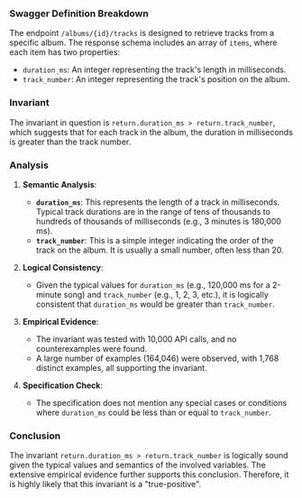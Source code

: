 ### Swagger Definition Breakdown

The endpoint `/albums/{id}/tracks` is designed to retrieve tracks from a specific album. The response schema includes an array of `items`, where each item has two properties:
- `duration_ms`: An integer representing the track's length in milliseconds.
- `track_number`: An integer representing the track's position on the album.

### Invariant

The invariant in question is `return.duration_ms > return.track_number`, which suggests that for each track in the album, the duration in milliseconds is greater than the track number.

### Analysis

1. **Semantic Analysis**:
   - **`duration_ms`**: This represents the length of a track in milliseconds. Typical track durations are in the range of tens of thousands to hundreds of thousands of milliseconds (e.g., 3 minutes is 180,000 ms).
   - **`track_number`**: This is a simple integer indicating the order of the track on the album. It is usually a small number, often less than 20.

2. **Logical Consistency**:
   - Given the typical values for `duration_ms` (e.g., 120,000 ms for a 2-minute song) and `track_number` (e.g., 1, 2, 3, etc.), it is logically consistent that `duration_ms` would be greater than `track_number`.

3. **Empirical Evidence**:
   - The invariant was tested with 10,000 API calls, and no counterexamples were found.
   - A large number of examples (164,046) were observed, with 1,768 distinct examples, all supporting the invariant.

4. **Specification Check**:
   - The specification does not mention any special cases or conditions where `duration_ms` could be less than or equal to `track_number`.

### Conclusion

The invariant `return.duration_ms > return.track_number` is logically sound given the typical values and semantics of the involved variables. The extensive empirical evidence further supports this conclusion. Therefore, it is highly likely that this invariant is a "true-positive".

